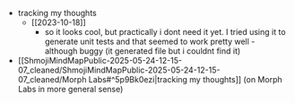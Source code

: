   * tracking my thoughts
    * [[2023-10-18]]
      * so it looks cool, but practically i dont need it yet. I tried using it to generate unit tests and that seemed to work pretty well - although buggy (it generated file but i couldnt find it)
  * [[ShmojiMindMapPublic-2025-05-24-12-15-07_cleaned/ShmojiMindMapPublic-2025-05-24-12-15-07_cleaned/Morph Labs#^5p9Bk0ezi|tracking my thoughts]] (on Morph Labs in more general sense)
